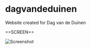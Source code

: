 dagvandeduinen
==============

Website created for Dag van de Duinen

==SCREEN==

![Screenshot](https://github.com/sierag/dagvandeduinen/tree/master/img/dvdd.png)
